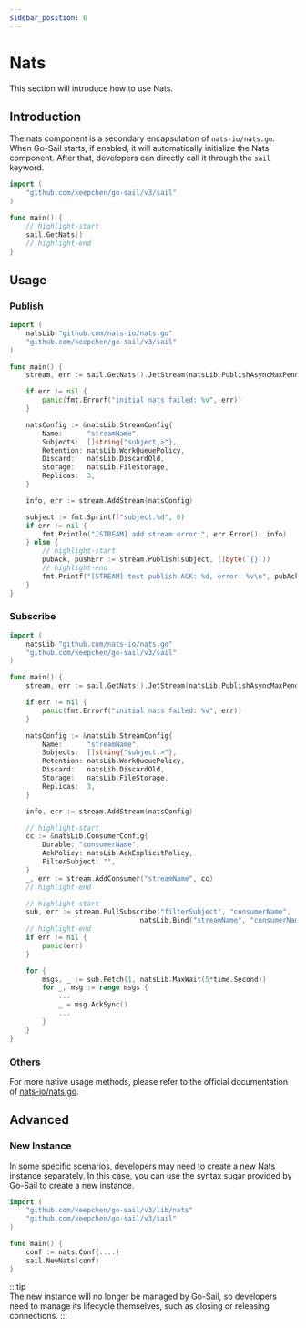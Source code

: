 ```yaml
---
sidebar_position: 6
---  
```

# Nats  
This section will introduce how to use Nats.  
## Introduction  
The nats component is a secondary encapsulation of `nats-io/nats.go`.  
When Go-Sail starts, if enabled, it will automatically initialize the Nats component. After that, developers can directly call it through the `sail` keyword.  
```go title="main.go" showLineNumbers  
import (
    "github.com/keepchen/go-sail/v3/sail"
)

func main() {
    // highlight-start
    sail.GetNats()
    // highlight-end
}
```    
## Usage  
### Publish  
```go title="main.go" showLineNumbers  
import (
    natsLib "github.com/nats-io/nats.go"
    "github.com/keepchen/go-sail/v3/sail"
)

func main() {
    stream, err := sail.GetNats().JetStream(natsLib.PublishAsyncMaxPending(256))

    if err != nil {
        panic(fmt.Errorf("initial nats failed: %v", err))
    }

    natsConfig := &natsLib.StreamConfig{
        Name:      "streamName",
        Subjects:  []string{"subject.>"},
        Retention: natsLib.WorkQueuePolicy,
        Discard:   natsLib.DiscardOld,
        Storage:   natsLib.FileStorage,
        Replicas:  3,
    }

    info, err := stream.AddStream(natsConfig)

    subject := fmt.Sprintf("subject.%d", 0)
    if err != nil {
        fmt.Println("[STREAM] add stream error:", err.Error(), info)
    } else {
        // highlight-start
        pubAck, pushErr := stream.Publish(subject, []byte(`{}`))
        // highlight-end
        fmt.Printf("[STREAM] test publish ACK: %d, error: %v\n", pubAck.Sequence, pushErr)
    }
}
```  
### Subscribe  
```go title="main.go" showLineNumbers  
import (
    natsLib "github.com/nats-io/nats.go"
    "github.com/keepchen/go-sail/v3/sail"
)

func main() {
    stream, err := sail.GetNats().JetStream(natsLib.PublishAsyncMaxPending(256))

    if err != nil {
        panic(fmt.Errorf("initial nats failed: %v", err))
    }

    natsConfig := &natsLib.StreamConfig{
        Name:      "streamName",
        Subjects:  []string{"subject.>"},
        Retention: natsLib.WorkQueuePolicy,
        Discard:   natsLib.DiscardOld,
        Storage:   natsLib.FileStorage,
        Replicas:  3,
    }

    info, err := stream.AddStream(natsConfig)

    // highlight-start
    cc := &natsLib.ConsumerConfig{
        Durable: "consumerName", 
        AckPolicy: natsLib.AckExplicitPolicy, 
        FilterSubject: "",
    }
    _, err := stream.AddConsumer("streamName", cc)
    // highlight-end

    // highlight-start
    sub, err := stream.PullSubscribe("filterSubject", "consumerName", 
                                natsLib.Bind("streamName", "consumerName"))
    // highlight-end
    if err != nil {
        panic(err)
    }

    for {
        msgs, _ := sub.Fetch(1, natsLib.MaxWait(5*time.Second))
        for _, msg := range msgs {
            ...
            _ = msg.AckSync()
            ...
        }
    }
}
```  

### Others  
For more native usage methods, please refer to the official documentation of [nats-io/nats.go](https://github.com/nats-io/nats.go).  
## Advanced  
### New Instance  
In some specific scenarios, developers may need to create a new Nats instance separately. In this case, you can use the syntax sugar provided by Go-Sail to create a new instance.  
```go title="main.go" showLineNumbers  
import (
    "github.com/keepchen/go-sail/v3/lib/nats"
    "github.com/keepchen/go-sail/v3/sail"
)

func main() {
    conf := nats.Conf{....}
    sail.NewNats(conf)
}
```  
:::tip  
The new instance will no longer be managed by Go-Sail, so developers need to manage its lifecycle themselves, such as closing or releasing connections.
:::



